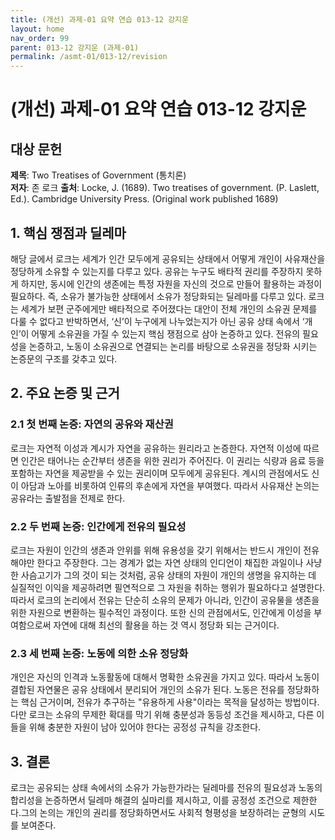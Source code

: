 ```yaml
---
title: (개선) 과제-01 요약 연습 013-12 강지운
layout: home
nav_order: 99
parent: 013-12 강지운 (과제-01)
permalink: /asmt-01/013-12/revision
---
```


# (개선) 과제-01 요약 연습 013-12 강지운 


## 대상 문헌
**제목**: Two Treatises of Government (통치론)   
**저자**: 존 로크
**출처**: Locke, J. (1689). Two treatises of government. (P. Laslett, Ed.). Cambridge University Press. (Original work published 1689)  

## 1. 핵심 쟁점과 딜레마  
해당 글에서 로크는 세계가 인간 모두에게 공유되는 상태에서 어떻게 개인이 사유재산을 정당하게 소유할 수 있는지를 다루고 있다. 공유는 누구도 배타적 권리를 주장하지 못하게 하지만, 동시에 인간의 생존에는 특정 자원을 자신의 것으로 만들어 활용하는 과정이 필요하다. 즉, 소유가 불가능한 상태에서 소유가 정당화되는 딜레마를 다루고 있다. 로크는 세계가 보편 군주에게만 배타적으로 주어졌다는 대안이 전체 개인의 소유권 문제를 다룰 수 없다고 반박하면서, ‘신’이 누구에게 나누었는지가 아닌 공유 상태 속에서 ‘개인’이 어떻게 소유권을 가질 수 있는지 핵심 쟁점으로 삼아 논증하고 있다. 전유의 필요성을 논증하고, 노동이 소유권으로 연결되는 논리를 바탕으로 소유권을 정당화 시키는 논증문의 구조를 갖추고 있다. 

## 2. 주요 논증 및 근거  

### 2.1 첫 번째 논증: 자연의 공유와 재산권 
로크는 자연적 이성과 계시가 자연을 공유하는 원리라고 논증한다. 자연적 이성에 따르면 인간은 태어나는 순간부터 생존을 위한 권리가 주어진다. 이 권리는 식량과 음료 등을 포함하는 자연을 제공받을 수 있는 권리이며 모두에게 공유된다. 계시의 관점에서도 신이 아담과 노아를 비롯하여 인류의 후손에게 자연을 부여했다. 따라서 사유재산 논의는 공유라는 출발점을 전제로 한다.

### 2.2 두 번째 논증: 인간에게 전유의 필요성
로크는 자원이 인간의 생존과 안위를 위해 유용성을 갖기 위해서는 반드시 개인이 전유해야만 한다고 주장한다. 그는 경계가 없는 자연 상태의 인디언이 채집한 과일이나 사냥한 사슴고기가 그의 것이 되는 것처럼, 공유 상태의 자원이 개인의 생명을 유지하는 데 실질적인 이익을 제공하려면 필연적으로 그 자원을 취하는 행위가 필요하다고 설명한다. 따라서 로크의 논리에서 전유는 단순히 소유의 문제가 아니라, 인간이 공유물을 생존을 위한 자원으로 변환하는 필수적인 과정이다. 또한 신의 관점에서도, 인간에게 이성을 부여함으로써 자연에 대해 최선의 활용을 하는 것 역시 정당화 되는 근거이다.

### 2.3 세 번째 논증: 노동에 의한 소유 정당화
개인은 자신의 인격과 노동활동에 대해서 명확한 소유권을 가지고 있다. 따라서 노동이 결합된 자연물은 공유 상태에서 분리되어 개인의 소유가 된다. 노동은 전유를 정당화하는 핵심 근거이며, 전유가 추구하는 "유용하게 사용"이라는 목적을 달성하는 방법이다. 다만 로크는 소유의 무제한 확대를 막기 위해 충분성과 동등성 조건을 제시하고, 다른 이들을 위해 충분한 자원이 남아 있어야 한다는 공정성 규칙을 강조한다.  

## 3. 결론  
로크는 공유되는 상태 속에서의 소유가 가능한가라는 딜레마를 전유의 필요성과 노동의 합리성을 논증하면서 딜레마 해결의 실마리를 제시하고, 이를 공정성 조건으로 제한한다.그의 논의는 개인의 권리를 정당화하면서도 사회적 형평성을 보장하려는 균형의 시도를 보여준다.  
